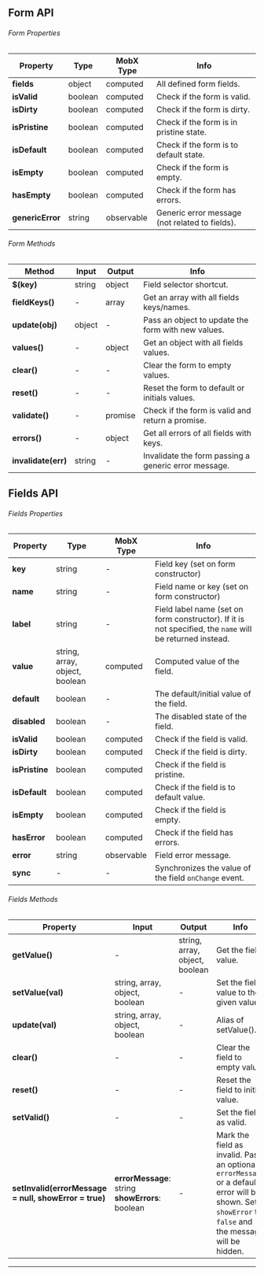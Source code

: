 ## Form API

###### Form Properties

| Property | Type | MobX Type | Info |
|---|---|---|---|
| **fields** | object | computed | All defined form fields. |
| **isValid** | boolean | computed | Check if the form is valid. |
| **isDirty** | boolean | computed | Check if the form is dirty. |
| **isPristine** | boolean | computed | Check if the form is in pristine state. |
| **isDefault** | boolean | computed | Check if the form is to default state. |
| **isEmpty** | boolean | computed | Check if the form is empty. |
| **hasEmpty** | boolean | computed | Check if the form has errors. |
| **genericError** | string | observable | Generic error message (not related to fields). |

###### Form Methods

| Method | Input | Output | Info |
|---|---|---|---|
| **$(key)** | string | object | Field selector shortcut. |
| **fieldKeys()** | - | array | Get an array with all fields keys/names. |
| **update(obj)** | object | - | Pass an object to update the form with new values. |
| **values()** | - | object | Get an object with all fields values. |
| **clear()** | - | - | Clear the form to empty values. |
| **reset()** | - | - | Reset the form to default or initials values. |
| **validate()** | - | promise | Check if the form is valid and return a promise. |
| **errors()** | - | object | Get all errors of all fields with keys. |
| **invalidate(err)** | string | - | Invalidate the form passing a generic error message. |


## Fields API

###### Fields Properties

| Property | Type | MobX Type | Info |
|---|---|---|---|
| **key** | string | - | Field key (set on form constructor) |
| **name** | string | - | Field name or key (set on form constructor) |
| **label** | string | - | Field label name (set on form constructor). If it is not specified, the `name` will be returned instead. |
| **value** | string, array, object, boolean | computed | Computed value of the field. |
| **default** | boolean | - | The default/initial value of the field. |
| **disabled** | boolean | - | The disabled state of the field. |
| **isValid** | boolean | computed | Check if the field is valid. |
| **isDirty** | boolean | computed | Check if the field is dirty. |
| **isPristine** | boolean | computed | Check if the field is pristine. |
| **isDefault** | boolean | computed | Check if the field is to default value. |
| **isEmpty** | boolean | computed | Check if the field is empty. |
| **hasError** | boolean | computed | Check if the field has errors. |
| **error** | string | observable | Field error message. |
| **sync** | - | - | Synchronizes the value of the field `onChange` event. |

###### Fields Methods

| Property | Input | Output | Info |
|---|---|---|---|
| **getValue()** | - | string, array, object, boolean | Get the field value. |
| **setValue(val)** | string, array, object, boolean | - | Set the field value to the given value. |
| **update(val)** | string, array, object, boolean | - | Alias of setValue(). |
| **clear()** | - | - | Clear the field to empty value. |
| **reset()** | - | - | Reset the field to initial value. |
| **setValid()** | - | - | Set the field as valid. |
| **setInvalid(errorMessage = null, showError = true)** | **errorMessage**: string <br> **showErrors**: boolean | - | Mark the field as invalid. Pass an optional `errorMessage` or a default error will be shown. Set `showError` to `false` and the message will be hidden.  |

---
